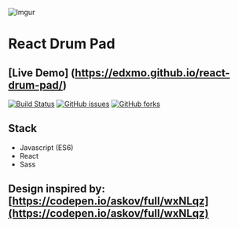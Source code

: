 
![Imgur](https://i.imgur.com/0gHpUhk.png)

# React Drum Pad


## [Live Demo] (https://edxmo.github.io/react-drum-pad/)

[![Build Status](https://travis-ci.com/edXmO/react-drum-pad.svg?branch=main)](https://travis-ci.com/edXmO/react-drum-pad)
[![GitHub issues](https://img.shields.io/github/issues/edXmO/react-calculator)](https://github.com/edXmO/react-calculator/issues)
[![GitHub forks](https://img.shields.io/github/forks/edXmO/react-calculator)](https://github.com/edXmO/react-calculator/network)

## Stack 

- Javascript (ES6)
- React
- Sass


## Design inspired by: [https://codepen.io/askov/full/wxNLqz](https://codepen.io/askov/full/wxNLqz)


